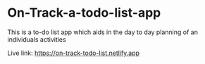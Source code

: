 # On-Track-a-todo-list-app
 This is a to-do list app which aids in the day to day planning of an individuals activities

 Live link: https://on-track-todo-list.netlify.app
